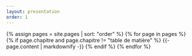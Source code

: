 ```yaml
---
layout: presentation
order: 1
---
```


{% assign pages = site.pages | sort: "order" %}
{% for page in pages %}
 {% if page.chapitre and page.chapitre != "table de matière"  %}
    {{- page.content | markdownify -}}
  {% endif %}
{% endfor %}
 
 